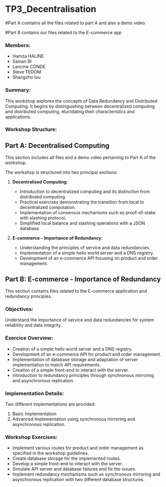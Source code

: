 # TP3_Decentralisation

#Part A cointains all the files related to part A and also a demo video

#Part B contains our files related to the E-commerce app


### Members:
- Hamza HALINE
- Sainan BI
- Lancine CONDE
- Steve TEDOM
- Shangzho lou

### Summary:
This workshop explores the concepts of Data Redundancy and Distributed Computing. It begins by distinguishing between decentralized computing and distributed computing, elucidating their characteristics and applications.

### Workshop Structure:
## Part A: Decentralised Computing

This section includes all files and a demo video pertaining to Part A of the workshop.

The workshop is structured into two principal sections:

1. **Decentralised Computing**:
   - Introduction to decentralized computing and its distinction from distributed computing.
   - Practical exercises demonstrating the transition from local to decentralized computation.
   - Implementation of consensus mechanisms such as proof-of-stake with slashing protocol.
   - Simplified local balance and slashing operations with a JSON database.

2. **E-commerce - Importance of Redundancy**:
   - Understanding the principles of service and data redundancies.
   - Implementation of a simple hello world server and a DNS registry.
   - Development of an e-commerce API focusing on product and order management.

## Part B: E-commerce - Importance of Redundancy

This section contains files related to the E-commerce application and redundancy principles.

### Objectives:
Understand the importance of service and data redundancies for system reliability and data integrity.

### Exercice Overview:
- Creation of a simple hello world server and a DNS registry.
- Development of an e-commerce API for product and order management.
- Implementation of database storage and adaptation of server implementation to match API requirements.
- Creation of a simple front-end to interact with the server.
- Introduction to redundancy principles through synchronous mirroring and asynchronous replication.

### Implementation Details:
Two different implementations are provided:
1. Basic Implementation
2. Advanced Implementation using synchronous mirroring and asynchronous replication.

### Workshop Exercises:
- Implement various routes for product and order management as specified in the workshop guidelines.
- Create database storage for the implemented routes.
- Develop a simple front-end to interact with the server.
- Simulate API server and database failures and fix the issues.
- Implement redundancy mechanisms such as synchronous mirroring and asynchronous replication with two different database structures.

